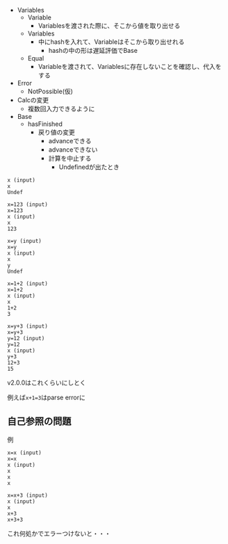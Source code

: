 
- Variables
	- Variable
		- Variablesを渡された際に、そこから値を取り出せる
	- Variables
		- 中にhashを入れて、Variableはそこから取り出せれる
			- hashの中の形は遅延評価でBase
	- Equal
		- Variableを渡されて、Variablesに存在しないことを確認し、代入をする
- Error
	- NotPossible(仮)
- Calcの変更
	- 複数回入力できるように
- Base
	- hasFinished
		- 戻り値の変更
			- advanceできる
			- advanceできない
			- 計算を中止する
				- Undefinedが出たとき

```
x (input)
x
Undef
```
```
x=123 (input)
x=123
x (input)
x
123
```
```
x=y (input)
x=y
x (input)
x
y
Undef
```
```
x=1+2 (input)
x=1+2
x (input)
x
1+2
3
```
```
x=y+3 (input)
x=y+3
y=12 (input)
y=12
x (input)
y+3
12+3
15
```

v2.0.0はこれくらいにしとく

例えば`x+1=3`はparse errorに


自己参照の問題
-----

例

```
x=x (input)
x=x
x (input)
x
x
x
```

```
x=x+3 (input)
x (input)
x
x+3
x+3+3
```
これ何処かでエラーつけないと・・・

